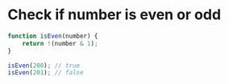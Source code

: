# Check if number is even or odd

```js
function isEven(number) {
	return !(number & 1);
}

isEven(200); // true
isEven(201); // false
```
